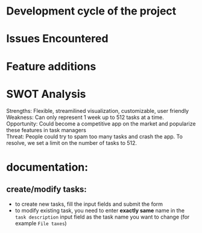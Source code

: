 # Development cycle of the project

# Issues Encountered

# Feature additions

# SWOT Analysis

Strengths: Flexible, streamilined visualization, customizable, user friendly <br />
Weakness: Can only represent 1 week up to 512 tasks at a time. <br />
Opportunity: Could become a competitive app on the market and popularize these features in task managers <br />
Threat: People could try to spam too many tasks and crash the app. To resolve, we set a limit on the number of tasks to 512. <br />

# documentation:

## create/modify tasks:

- to create new tasks, fill the input fields and submit the form
- to modify existing task, you need to enter **exactly same** name in the `task description` input field as the task name you want to change (for example `File taxes`)
